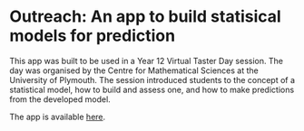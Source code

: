 # Outreach: An app to build statisical models for prediction

This app was built to be used in a Year 12 Virtual Taster Day session. The day was organised by the Centre for Mathematical Sciences at the University of Plymouth. The session introduced students to the concept of a statistical model, how to build and assess one, and how to make predictions from the developed model.

The app is available [here](https://sriley3.shinyapps.io/spaceship-titanic/).
